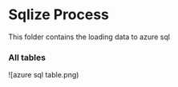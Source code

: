 # Sqlize Process

This folder contains the loading data to azure sql


### All tables
![azure sql table.png)

